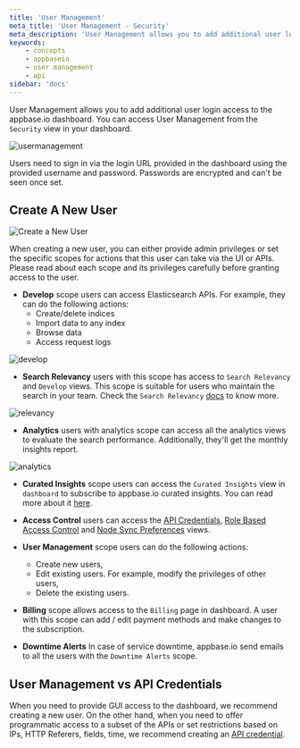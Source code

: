 ```yaml
---
title: 'User Management'
meta_title: 'User Management - Security'
meta_description: 'User Management allows you to add additional user login access to the appbase.io dashboard.'
keywords:
    - concepts
    - appbaseio
    - user management
    - api
sidebar: 'docs'
---
```


User Management allows you to add additional user login access to the appbase.io dashboard. You can access User Management from the `Security` view in your dashboard.

![usermanagement](https://i.imgur.com/yoCzEmG.png)

Users need to sign in via the login URL provided in the dashboard using the provided username and password. Passwords are encrypted and can't be seen once set.

## Create A New User

![Create a New User](https://i.imgur.com/ocOgZpD.png)

When creating a new user, you can either provide admin privileges or set the specific scopes for actions that this user can take via the UI or APIs. Please read about each scope and its privileges carefully before granting access to the user.

- **Develop** scope users can access Elasticsearch APIs. For example, they can do the following actions:
    - Create/delete indices
    - Import data to any index
    - Browse data
    - Access request logs

![develop](https://i.imgur.com/WdY8mMx.png)

- **Search Relevancy** users with this scope has access to `Search Relevancy` and `Develop` views. This scope is suitable for users who maintain the search in your team. Check the `Search Relevancy` [docs](/docs/search/relevancy/) to know more.

![relevancy](https://i.imgur.com/FcQysyK.png)

- **Analytics** users with analytics scope can access all the analytics views to evaluate the search performance. Additionally, they'll get the monthly insights report.

![analytics](https://i.imgur.com/Ts78oD2.png)

- **Curated Insights** scope users can access the `Curated Insights` view in `dashboard` to subscribe to appbase.io curated insights. You can read more about it [here](/docs/analytics/curated-insights/).


- **Access Control** users can access the [API Credentials](/docs/security/credentials/), [Role Based Access Control](/docs/security/role/) and [Node Sync Preferences](/docs/security/node-sync-preferences/) views.

- **User Management** scope users can do the following actions:
    - Create new users,
    - Edit existing users. For example, modify the privileges of other users,
    - Delete the existing users.

- **Billing** scope allows access to the `Billing` page in dashboard. A user with this scope can add / edit payment methods and make changes to the subscription.

- **Downtime Alerts** In case of service downtime, appbase.io send emails to all the users with the `Downtime Alerts` scope.


## User Management vs API Credentials

When you need to provide GUI access to the dashboard, we recommend creating a new user. On the other hand, when you need to offer programmatic access to a subset of the APIs or set restrictions based on IPs, HTTP Referers, fields, time, we recommend creating an [API credential](/docs/security/credentials/).
